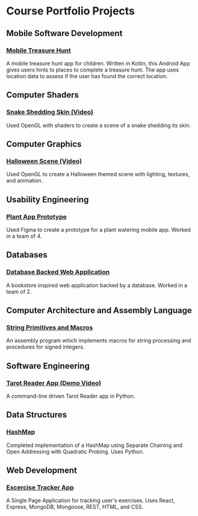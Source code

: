 # Course Portfolio Projects
## Mobile Software Development
### [Mobile Treasure Hunt](https://github.com/willicassi/Mobile-Treasure-Hunt)
A mobile treasure hunt app for children. 
Written in Kotlin, this Android App gives users hints to places to complete a treasure hunt. 
The app uses location data to assess if the user has found the correct location.

## Computer Shaders
### [Snake Shedding Skin (Video)](https://www.youtube.com/watch?v=daodsHJURYI)
Used OpenGL with shaders to create a scene of a snake shedding its skin.

## Computer Graphics
### [Halloween Scene (Video)](https://www.youtube.com/watch?v=ZKg_kDEgWEo)
Used OpenGL to create a Halloween themed scene with lighting, textures, and animation.

## Usability Engineering
### [Plant App Prototype](https://www.figma.com/proto/T2VZvB5fTaCXSaUuYAO8aP/Prototype-Draft-Final?node-id=4024-984&node-type=frame&t=WMlUYOL47X5k6No2-1&scaling=scale-down&content-scaling=fixed&page-id=0%3A1&starting-point-node-id=4024%3A984)
Used Figma to create a prototype for a plant watering mobile app. Worked in a team of 4.

## Databases
### [Database Backed Web Application](https://github.com/willicassi/Database-Website)
A bookstore inspired web application backed by a database. Worked in a team of 2.

## Computer Architecture and Assembly Language
### [String Primitives and Macros](https://github.com/willicassi/String-Primitives-and-Macros)
An assembly program which implements macros for string processing and procedures for signed integers.

## Software Engineering
### [Tarot Reader App (Demo Video)](https://youtu.be/IVamWCu5lAM)
A command-line driven Tarot Reader app in Python.

## Data Structures
### [HashMap](https://github.com/willicassi/HashMap)
Completed implementation of a HashMap using Separate Chaining and Open Addressing with Quadratic Probing.
Uses Python.

## Web Development
### [Excercise Tracker App](https://github.com/willicassi/Exercise-Tracker-App/)
A Single Page Application for tracking user's exercises.
Uses React, Express, MongoDB, Mongoose, REST, HTML, and CSS.
